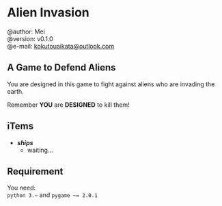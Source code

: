 
# Alien Invasion

@author: Mei  
@version: v0.1.0  
@e-mail: <kokutouaikata@outlook.com>  

## A Game to Defend Aliens

You are designed in this game to fight against aliens who are invading the earth.  

Remember **YOU** are **DESIGNED** to kill them!

## iTems

- ***ships***
  - waiting...

## Requirement

You need:  
`python 3.~` and `pygame ~= 2.0.1`
